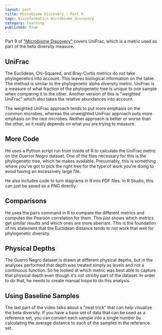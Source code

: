 ```yaml
---
layout: post
title: Microbiome Discovery - Part 9
tags: bioinformatics microbiome_discovery
category: learning
published: True
---
```


Part 9 of ["Microbiome Discovery"](https://www.youtube.com/playlist?list=PLOPiWVjg6aTzsA53N19YqJQeZpSCH9QPc) covers UniFrac, which is a metric used as part of the beta diversity measure.

## UniFrac

The Euclidean, Chi-Squared, and Bray-Curtis metrics do not take phylogenetics into account. This leaves biological information on the table. The method is similar to the phylogenetic alpha diversity metric. UniFrac is a measure of what fraction of the phylogenetic tree is unique to one sample when comparing it to the other. Another version of this is "weighted UniFrac" which also takes the relative abundances into account.

The weighted UniFrac approach tends to put more emphasis on the common microbes, whereas the unweighted UniFrac approach puts more emphasis on the rare microbes. Neither approach is better or worse than the other, so it really depends on what you are trying to measure.

## More Code

He uses a Python script run from inside of R to calculate the UniFrac metric on the Guerror Negro dataset. One of the files necessary for this is the phylogenetic tree, which he makes available. Presumably, this is something where you've got to pick the right tree for the type of work you're doing to avoid having an excessively large file.

He also includes code to turn diagrams in R into PDF files. In R Studio, this can just be saved as a PNG directly.

## Comparisons

He uses the pairs command in R to compare the different metrics and computes the Pearson correlation for them. This just shows which metrics get similar results and which ones are more aberrant. This is the foundation of his statement that the Euclidean distance tends to not work that well for phylogenetic diversity.

## Physical Depths

The Guerro Negro dataset is drawn at different physical depths, but in the analyses performed that depth was treated simply as levels and not a continuous function. So he looked at which metric was best able to capture that physical depth even though it's not strictly part of the dataset. In order to do that, he needs to create manual loops to do this analysis.

## Using Baseline Samples

The last part of the video talks about a "neat trick" that can help visualize the beta diversity. If you have a base set of data that can be used as a reference set, you can convert each sample into a single number by calculating the average distance to each of the samples in the reference set.
